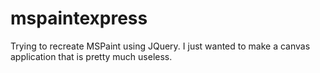 # mspaintexpress
Trying to recreate MSPaint using JQuery.
I just wanted to make a canvas application that is pretty much useless.
